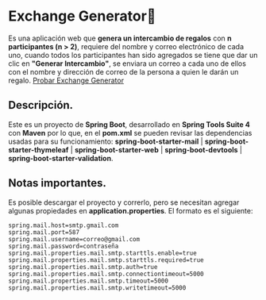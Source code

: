 # Exchange Generator🎁
Es una aplicación web que **genera un intercambio de regalos** con **n participantes (n > 2)**, requiere del nombre y correo electrónico de cada uno, cuando todos los participantes han sido agregados se tiene que dar un clic en **"Generar Intercambio"**, se enviara un correo a cada uno de ellos con el nombre y dirección de correo de la persona a quien le darán un regalo. [Probar Exchange Generator](https://generador-intercambios.herokuapp.com/ "Test Exchange Generator")

## Descripción.
Este es un proyecto de **Spring Boot**, desarrollado en **Spring Tools Suite 4** con **Maven** por lo que, en el **pom.xml** se pueden revisar las dependencias usadas para su funcionamiento: **spring-boot-starter-mail** | **spring-boot-starter-thymeleaf** | **spring-boot-starter-web** |  **spring-boot-devtools** | **spring-boot-starter-validation**.

## Notas importantes.
Es posible descargar el proyecto y correrlo, pero se necesitan agregar algunas propiedades en **application.properties**. El formato es el siguiente:
```
spring.mail.host=smtp.gmail.com
spring.mail.port=587
spring.mail.username=correo@gmail.com
spring.mail.password=contraseña
spring.mail.properties.mail.smtp.starttls.enable=true
spring.mail.properties.mail.smtp.starttls.required=true
spring.mail.properties.mail.smtp.auth=true
spring.mail.properties.mail.smtp.connectiontimeout=5000
spring.mail.properties.mail.smtp.timeout=5000
spring.mail.properties.mail.smtp.writetimeout=5000
```

